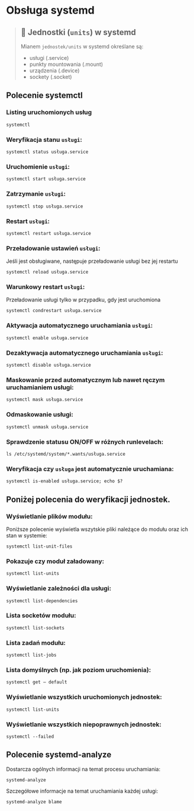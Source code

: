 # Obsługa systemd

> ## :nut_and_bolt:  Jednostki (`units`) w systemd
> Mianem `jednostek/units` w systemd określane są:
> * usługi (.service)
> * punkty mountowania (.mount)
> * urządzenia (.device)
> * sockety (.socket)

## Polecenie systemctl

### Listing uruchomionych usług
```
systemctl
```

### Weryfikacja stanu `usługi`:
```
systemctl status usługa.service
```

### Uruchomienie `usługi`:
```
systemctl start usługa.service
```

### Zatrzymanie `usługi`:
```
systemctl stop usługa.service
```

### Restart `usługi`:
```
systemctl restart usługa.service
```

### Przeładowanie ustawień `usługi`:
Jeśli jest obsługiwane, następuje przeładowanie usługi bez jej restartu
```
systemctl reload usługa.service
```

### Warunkowy restart `usługi`:
Przeładowanie usługi tylko w przypadku, gdy jest uruchomiona
```
systemctl condrestart usługa.service
```

### Aktywacja automatycznego uruchamiania `usługi`:
```
systemctl enable usługa.service
```

### Dezaktywacja automatycznego uruchamiania `usługi`:
```
systemctl disable usługa.service
```

### Maskowanie przed automatycznym lub nawet ręczym uruchamianiem usługi:
```
systemctl mask usługa.service
```

### Odmaskowanie usługi:
```
systemctl unmask usługa.service
```
### Sprawdzenie statusu ON/OFF w różnych runlevelach:
```
ls /etc/systemd/system/*.wants/usługa.service	
```

### Weryfikacja czy `usługa` jest automatycznie uruchamiana:
```
systemctl is-enabled usługa.service; echo $?
```

## Poniżej polecenia do weryfikacji jednostek.

### Wyświetlanie plików modułu:
Poniższe polecenie wyświetla wszytskie pliki należące do modułu oraz ich stan w systemie:
```
systemctl list-unit-files
```
### Pokazuje czy moduł załadowany:
```
systemctl list-units
```
### Wyświetlanie zależności dla usługi:
```
systemctl list-dependencies
```
### Lista socketów modułu:
```
systemctl list-sockets
```
### Lista zadań modułu:
```
systemctl list-jobs
```
### Lista domyślnych (np. jak poziom uruchomienia):
```
systemctl get – default
```
### Wyświetlanie wszystkich uruchomionych jednostek:
```
systemctl list-units
```

### Wyświetlanie wszystkich niepoprawnych jednostek:
```
systemctl --failed
```

## Polecenie systemd-analyze
Dostarcza ogólnych informacji na temat procesu uruchamiania:
```
systemd-analyze
```
Szczegółowe informacje na temat uruchamiania każdej usługi:
```
systemd-analyze blame
```
